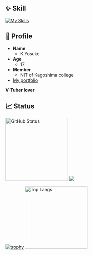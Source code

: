 ## ✨ Skill

[![My Skills](https://skillicons.dev/icons?i=go,nodejs,ts,react,nextjs,tailwind,linux,mysql,sqlite,postgresql,vscode,git,github,bash,powershell,docker,discord,twitter&theme=light)](https://skillicons.dev)

## 📝 Profile

- **Name**
  - K.Yosuke
- **Age**
  - 17
- **Member**
  - NIT of Kagoshima college
- [My portfolio](https://me.aq-yuki.net)

**V-Tuber lover**

## 📈 Status

<p>

<img alt="GitHub Status" height="200px" src="https://github-profile-summary-cards.vercel.app/api/cards/stats?username=aqyuki&theme=default">

<img src="https://github-profile-summary-cards.vercel.app/api/cards/productive-time?username=aqyuki&theme=default&utcOffset=8">

</p>

<p>

[![trophy](https://github-profile-trophy.vercel.app/?username=aqyuki&theme=light&no-frame=true&itle=Commits,Repositories,Issues,PullRequest,Reviews,Followers&row=2&column=3)](https://github.com/ryo-ma/github-profile-trophy)
<img alt="Top Langs" height="200px" src="https://github-readme-stats.vercel.app/api/top-langs/?username=aqyuki&layout=compact&theme=light">

</p>
